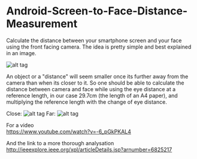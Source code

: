 Android-Screen-to-Face-Distance-Measurement
===========================================

Calculate the distance between your smartphone screen and your face using the front facing camera. The idea is pretty simple and best explained in an image.

![alt tag](Images/Idea.png)

An object or a "distance" will seem smaller once its further away from the camera than when its closer to it. So one should be able to calculate the distance between camera and face while using the eye distance at a reference length, in our case 29.7cm (the length of an A4 paper), and multiplying the reference length with the change of eye distance.

Close: 
![alt tag](Images/Close.jpg)
Far:
![alt tag](Images/Far.jpg)

For a video  
https://www.youtube.com/watch?v=-6_pGkPKAL4

And the link to a more thorough analysation  
http://ieeexplore.ieee.org/xpl/articleDetails.jsp?arnumber=6825217
